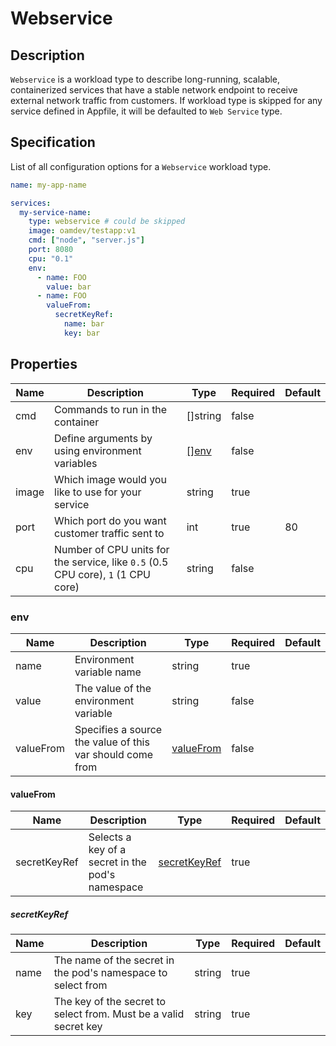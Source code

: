 # Webservice

## Description

`Webservice` is a workload type to describe long-running, scalable, containerized services that have a stable network endpoint to receive external network traffic from customers. If workload type is skipped for any service defined in Appfile, it will be defaulted to `Web Service` type.

## Specification

List of all configuration options for a `Webservice` workload type.

```yaml
name: my-app-name

services:
  my-service-name:
    type: webservice # could be skipped
    image: oamdev/testapp:v1
    cmd: ["node", "server.js"]
    port: 8080
    cpu: "0.1"
    env:
      - name: FOO
        value: bar
      - name: FOO
        valueFrom:
          secretKeyRef:
            name: bar
            key: bar
```

## Properties

Name | Description | Type | Required | Default 
------------ | ------------- | ------------- | ------------- | ------------- 
 cmd | Commands to run in the container | []string | false |  
 env | Define arguments by using environment variables | [[]env](#env) | false |  
 image | Which image would you like to use for your service | string | true |  
 port | Which port do you want customer traffic sent to | int | true | 80 
 cpu | Number of CPU units for the service, like `0.5` (0.5 CPU core), `1` (1 CPU core) | string | false |  


### env

Name | Description | Type | Required | Default 
------------ | ------------- | ------------- | ------------- | ------------- 
 name | Environment variable name | string | true |  
 value | The value of the environment variable | string | false |  
 valueFrom | Specifies a source the value of this var should come from | [valueFrom](#valueFrom) | false |  


#### valueFrom

Name | Description | Type | Required | Default 
------------ | ------------- | ------------- | ------------- | ------------- 
 secretKeyRef | Selects a key of a secret in the pod's namespace | [secretKeyRef](#secretKeyRef) | true |  


##### secretKeyRef

Name | Description | Type | Required | Default 
------------ | ------------- | ------------- | ------------- | ------------- 
 name | The name of the secret in the pod's namespace to select from | string | true |  
 key | The key of the secret to select from. Must be a valid secret key | string | true |  

